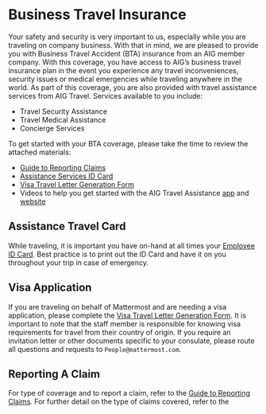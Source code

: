 # Business Travel Insurance

Your safety and security is very important to us, especially while you are traveling on company business. With that in mind, we are pleased to provide you with Business Travel Accident \(BTA\) insurance from an AIG member company. With this coverage, you have access to AIG’s business travel insurance plan in the event you experience any travel inconveniences, security issues or medical emergencies while traveling anywhere in the world. As part of this coverage, you are also provided with travel assistance services from AIG Travel. Services available to you include:

* Travel Security Assistance
* Travel Medical Assistance
* Concierge Services

To get started with your BTA coverage, please take the time to review the attached materials:

* [Guide to Reporting Claims](https://drive.google.com/file/d/16EhtGmq16dHe2JVsKjlyXbCNZgUmKW3j/view?usp=sharing)
* [Assistance Services ID Card](https://drive.google.com/file/d/1Hss_ZdPD4xpHb-lWIOO1-gJqGf0YDIid/view?usp=sharing)
* [Visa Travel Letter Generation Form](https://drive.google.com/file/d/1Eqo4Y7jses8p1uUPfOhxnb4Rp3RMXlCW/view?usp=sharing)
* Videos to help you get started with the AIG Travel Assistance [app](http://s7d2.scene7.com/is/content/aigassets/travelguard/america-canada/us-worldwide/videos/aig-travel-assistance-app-demo-v2-video-autox432-800k.mp4) and [website](https://s7d2.scene7.com/is/content/aigassets/aig/america-canada/us/business/video/assistance-website-short-demonstration-video-autox432-800k.mp4)

## Assistance Travel Card

While traveling, it is important you have on-hand at all times your [Employee ID Card](https://drive.google.com/file/d/12ctan5EceZuRhxcYyFnumdGvOWudbKPD/view?usp=sharing). Best practice is to print out the ID Card and have it on you throughout your trip in case of emergency.

## Visa Application

If you are traveling on behalf of Mattermost and are needing a visa application, please complete the [Visa Travel Letter Generation Form](https://drive.google.com/file/d/1Eqo4Y7jses8p1uUPfOhxnb4Rp3RMXlCW/view?usp=sharing). It is important to note that the staff member is responsible for knowing visa requirements for travel from their country of origin. If you require an invitation letter or other documents specific to your consulate, please route all questions and requests to `People@mattermost.com`.

## Reporting A Claim

For type of coverage and to report a claim, refer to the [Guide to Reporting Claims](https://drive.google.com/file/d/16EhtGmq16dHe2JVsKjlyXbCNZgUmKW3j/view?usp=sharing). For further detail on the type of claims covered, refer to the
